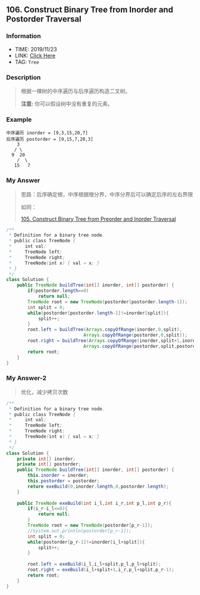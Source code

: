 ## 106. Construct Binary Tree from Inorder and Postorder Traversal

### Information

* TIME: 2019/11/23
* LINK: [Click Here]( https://leetcode-cn.com/problems/construct-binary-tree-from-inorder-and-postorder-traversal/)
* TAG: `Tree`

### Description

> 根据一棵树的中序遍历与后序遍历构造二叉树。
>
> **注意:**
> 你可以假设树中没有重复的元素。

### Example

```text
中序遍历 inorder = [9,3,15,20,7]
后序遍历 postorder = [9,15,7,20,3]
    3
   / \
  9  20
    /  \
   15   7
```

### My Answer

> 思路：后序确定根，中序根据根分界，中序分界后可以确定后序的左右界限
>
> 如同：
>
> [105. Construct Binary Tree from Preorder and Inorder Traversal](20191106.md)

```java
/**
 * Definition for a binary tree node.
 * public class TreeNode {
 *     int val;
 *     TreeNode left;
 *     TreeNode right;
 *     TreeNode(int x) { val = x; }
 * }
 */
class Solution {
    public TreeNode buildTree(int[] inorder, int[] postorder) {
        if(postorder.length==0)
            return null;
        TreeNode root = new TreeNode(postorder[postorder.length-1]);
        int split = 0;
        while(postorder[postorder.length-1]!=inorder[split]){
            split++;
        }
        root.left = buildTree(Arrays.copyOfRange(inorder,0,split),
                             Arrays.copyOfRange(postorder,0,split));
        root.right = buildTree(Arrays.copyOfRange(inorder,split+1,inorder.length),
                             Arrays.copyOfRange(postorder,split,postorder.length-1));
        return root;
    }
}
```

### My Answer-2

> 优化，减少拷贝次数

```java
/**
 * Definition for a binary tree node.
 * public class TreeNode {
 *     int val;
 *     TreeNode left;
 *     TreeNode right;
 *     TreeNode(int x) { val = x; }
 * }
 */
class Solution {
    private int[] inorder;
    private int[] postorder;
    public TreeNode buildTree(int[] inorder, int[] postorder) {
        this.inorder = inorder;
        this.postorder = postorder;
        return exeBuild(0,inorder.length,0,postorder.length);
    }
    
    public TreeNode exeBuild(int i_l,int i_r,int p_l,int p_r){
        if(i_r-i_l<=0){
            return null;
        }
        TreeNode root = new TreeNode(postorder[p_r-1]);
        //System.out.println(postorder[p_r-1]);
        int split = 0;
        while(postorder[p_r-1]!=inorder[i_l+split]){
            split++;
        }
        
        root.left = exeBuild(i_l,i_l+split,p_l,p_l+split);
        root.right = exeBuild(i_l+split+1,i_r,p_l+split,p_r-1);
        return root;
    }
}
```
